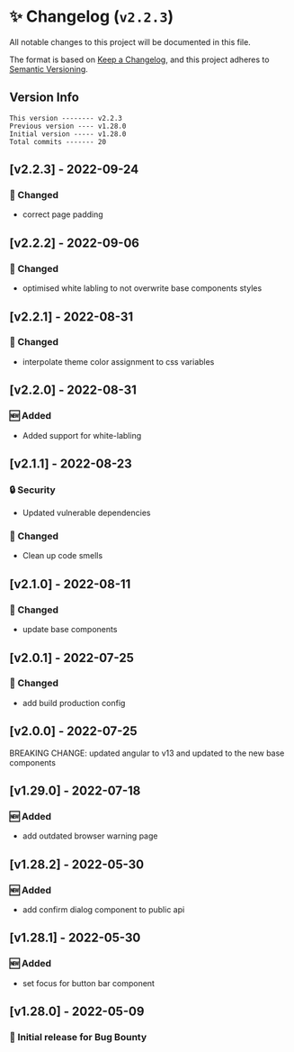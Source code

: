 # ✨ Changelog (`v2.2.3`)

All notable changes to this project will be documented in this file.

The format is based on [Keep a Changelog](https://keepachangelog.com/en/1.0.0/),
and this project adheres to [Semantic Versioning](https://semver.org/spec/v2.0.0.html).

## Version Info

```text
This version -------- v2.2.3
Previous version ---- v1.28.0
Initial version ----- v1.28.0
Total commits ------- 20
```

## [v2.2.3] - 2022-09-24

### 🔄 Changed

- correct page padding

## [v2.2.2] - 2022-09-06

### 🔄 Changed

- optimised white labling to not overwrite base components styles

## [v2.2.1] - 2022-08-31

### 🔄 Changed

- interpolate theme color assignment to css variables

## [v2.2.0] - 2022-08-31

### 🆕 Added

- Added support for white-labling

## [v2.1.1] - 2022-08-23

### 🔒 Security

- Updated vulnerable dependencies

### 🔄 Changed

- Clean up code smells

## [v2.1.0] - 2022-08-11

### 🔄 Changed

- update base components

## [v2.0.1] - 2022-07-25

### 🔄 Changed

- add build production config

## [v2.0.0] - 2022-07-25

BREAKING CHANGE: updated angular to v13 and updated to the new base components

## [v1.29.0] - 2022-07-18

### 🆕 Added

- add outdated browser warning page

## [v1.28.2] - 2022-05-30

### 🆕 Added

- add confirm dialog component to public api

## [v1.28.1] - 2022-05-30

### 🆕 Added

- set focus for button bar component

## [v1.28.0] - 2022-05-09

### 🎉 Initial release for Bug Bounty
